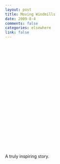 ```yaml
--- 
layout: post
title: Moving Windmills
date: 2009-8-4
comments: false
categories: elsewhere
link: false
---
```

<object width="425" height="344"><param name="movie" value="http://www.youtube.com/v/arD374MFk4w&color1=0xb1b1b1&color2=0xcfcfcf&hl=en&feature=player_embedded&fs=1"></param><param name="allowFullScreen" value="true"></param><param name="allowScriptAccess" value="always"></param><embed src="http://www.youtube.com/v/arD374MFk4w&color1=0xb1b1b1&color2=0xcfcfcf&hl=en&feature=player_embedded&fs=1" type="application/x-shockwave-flash" allowfullscreen="true" allowScriptAccess="always" width="425" height="344"></embed></object>

<p>A truly inspiring story.</p>
